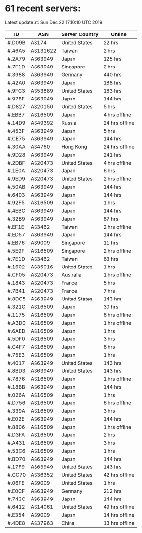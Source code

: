 # 61 recent servers:

Latest update at: Sun Dec 22 17:10:10 UTC 2019

| ID | ASN | Server Country | Online |
| -- | --- | -------------- | ------ |
| #.D09B | AS174 | United States | 22 hrs |
| #.46A5 | AS131622 | Taiwan | 2 hrs |
| #.2A79 | AS63949 | Japan | 125 hrs |
| #.7F1D | AS63949 | Singapore | 2 hrs |
| #.3988 | AS63949 | Germany | 440 hrs |
| #.42A0 | AS63949 | Japan | 188 hrs |
| #.9FC3 | AS53889 | United States | 183 hrs |
| #.978F | AS63949 | Japan | 144 hrs |
| #.D827 | AS20150 | United States | 5 hrs |
| #.EBB7 | AS16509 | Japan | 4 hrs offline |
| #.14D9 | AS49392 | Russia | 24 hrs offline |
| #.453F | AS63949 | Japan | 5 hrs |
| #.CE75 | AS63949 | Japan | 144 hrs |
| #.30AA | AS4760 | Hong Kong | 24 hrs offline |
| #.9D28 | AS63949 | Japan | 241 hrs |
| #.2DBF | AS20473 | United States | 4 hrs offline |
| #.1E0A | AS20473 | Japan | 6 hrs |
| #.9ED9 | AS20473 | United States | 2 hrs offline |
| #.50AB | AS63949 | Japan | 144 hrs |
| #.6403 | AS63949 | Japan | 144 hrs |
| #.92F5 | AS16509 | Japan | 1 hrs |
| #.4EBC | AS63949 | Japan | 144 hrs |
| #.32B9 | AS63949 | Japan | 87 hrs |
| #.EF1E | AS3462 | Taiwan | 2 hrs offline |
| #.ED57 | AS63949 | Japan | 144 hrs |
| #.EB76 | AS9009 | Singapore | 11 hrs |
| #.5E9F | AS16509 | Singapore | 2 hrs offline |
| #.7E1D | AS3462 | Taiwan | 63 hrs |
| #.1602 | AS35916 | United States | 1 hrs |
| #.CF05 | AS20473 | Australia | 1 hrs offline |
| #.1843 | AS20473 | France | 5 hrs |
| #.7B41 | AS20473 | France | 7 hrs |
| #.8DC5 | AS63949 | United States | 143 hrs |
| #.321C | AS16509 | Japan | 30 hrs |
| #.1175 | AS16509 | Japan | 6 hrs offline |
| #.A3D0 | AS16509 | Japan | 1 hrs offline |
| #.6AED | AS16509 | Japan | 1 hrs |
| #.5DF0 | AS16509 | Japan | 3 hrs |
| #.C4F7 | AS16509 | Japan | 8 hrs |
| #.75E3 | AS16509 | Japan | 1 hrs |
| #.4017 | AS63949 | United States | 143 hrs |
| #.8BD3 | AS63949 | United States | 143 hrs |
| #.7876 | AS16509 | Japan | 1 hrs offline |
| #.18BB | AS63949 | Japan | 144 hrs |
| #.026A | AS16509 | Japan | 1 hrs |
| #.D756 | AS16509 | Japan | 6 hrs offline |
| #.339A | AS16509 | Japan | 3 hrs |
| #.E02E | AS63949 | Japan | 144 hrs |
| #.8806 | AS16509 | Japan | 1 hrs offline |
| #.D3FA | AS16509 | Japan | 2 hrs |
| #.A431 | AS16509 | Japan | 3 hrs |
| #.53C6 | AS16509 | Japan | 1 hrs |
| #.BD70 | AS63949 | Japan | 144 hrs |
| #.17F9 | AS63949 | United States | 143 hrs |
| #.CC70 | AS36352 | United States | 42 hrs offline |
| #.06FE | AS9009 | United States | 1 hrs |
| #.E0CF | AS63949 | Germany | 212 hrs |
| #.743C | AS63949 | Japan | 144 hrs |
| #.6412 | AS14061 | United States | 49 hrs offline |
| #.E354 | AS9009 | Japan | 14 hrs offline |
| #.4DE8 | AS37963 | China | 13 hrs offline |

